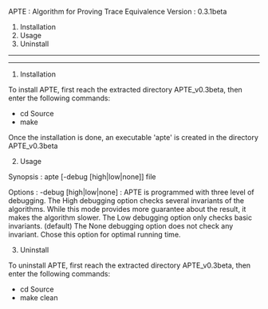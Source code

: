 APTE : Algorithm for Proving Trace Equivalence
Version : 0.3.1beta

1) Installation
2) Usage 
3) Uninstall

********************************
********************************

1) Installation

To install APTE, first reach the extracted directory APTE_v0.3beta, then enter the following commands:

- cd Source
- make

Once the installation is done, an executable 'apte' is created in the directory APTE_v0.3beta

2) Usage

Synopsis :
      apte [-debug [high|low|none]] file

Options :
      -debug [high|low|none] : APTE is programmed with three level of debugging.
          The High debugging option checks several invariants of the algorithms.
          While this mode provides more guarantee about the result, it makes the
          algorithm slower.
          The Low debugging option only checks basic invariants. (default) 
          The None debugging option does not check any invariant. Chose this option
          for optimal running time.

3) Uninstall

To uninstall APTE, first reach the extracted directory APTE_v0.3beta, then enter the following commands:

- cd Source
- make clean
